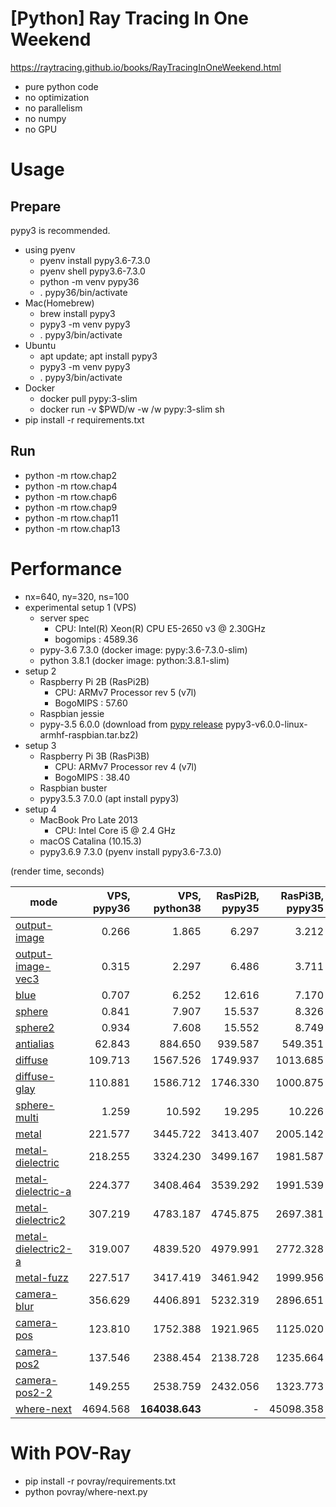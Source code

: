 # [Python] Ray Tracing In One Weekend

https://raytracing.github.io/books/RayTracingInOneWeekend.html

- pure python code
- no optimization
- no parallelism
- no numpy
- no GPU

# Usage

## Prepare

pypy3 is recommended.

- using pyenv
    - pyenv install pypy3.6-7.3.0
    - pyenv shell pypy3.6-7.3.0
    - python -m venv pypy36
    - . pypy36/bin/activate
- Mac(Homebrew)
    - brew install pypy3
    - pypy3 -m venv pypy3
    - . pypy3/bin/activate
- Ubuntu
    - apt update; apt install pypy3
    - pypy3 -m venv pypy3
    - . pypy3/bin/activate
- Docker
    - docker pull pypy:3-slim
    - docker run -v $PWD/w -w /w pypy:3-slim sh
- pip install -r requirements.txt

## Run

- python -m rtow.chap2
- python -m rtow.chap4
- python -m rtow.chap6
- python -m rtow.chap9
- python -m rtow.chap11
- python -m rtow.chap13

# Performance

- nx=640, ny=320, ns=100
- experimental setup 1 (VPS)
    - server spec
        - CPU: Intel(R) Xeon(R) CPU E5-2650 v3 @ 2.30GHz
        - bogomips : 4589.36
    - pypy-3.6 7.3.0 (docker image: pypy:3.6-7.3.0-slim)
    - python 3.8.1 (docker image: python:3.8.1-slim)
- setup 2
    - Raspberry Pi 2B (RasPi2B)
        - CPU: ARMv7 Processor rev 5 (v7l)
        - BogoMIPS : 57.60
    - Raspbian jessie
    - pypy-3.5 6.0.0 (download from [pypy release](https://bitbucket.org/pypy/pypy/downloads/) pypy3-v6.0.0-linux-armhf-raspbian.tar.bz2)
- setup 3
    - Raspberry Pi 3B (RasPi3B)
        - CPU: ARMv7 Processor rev 4 (v7l)
        - BogoMIPS : 38.40
    - Raspbian buster
    - pypy3.5.3 7.0.0 (apt install pypy3)
- setup 4
    - MacBook Pro Late 2013
        - CPU: Intel Core i5 @ 2.4 GHz
    - macOS Catalina (10.15.3)
    - pypy3.6.9 7.3.0 (pyenv install pypy3.6-7.3.0)

(render time, seconds)

| mode | VPS, pypy36 | VPS, python38 | RasPi2B, pypy35 | RasPi3B, pypy35 | MBP2013, pypy36 |
| --- | ---:| ---:| ---:| ---:| ---: |
| [output-image](img/output-image.png) | 0.266 | 1.865 | 6.297 | 3.212 | 0.280 |
| [output-image-vec3](img/output-image-vec3.png) | 0.315 | 2.297 | 6.486 | 3.711 | 0.342 |
| [blue](img/blue.png) | 0.707 | 6.252 | 12.616 | 7.170 | 0.956 |
| [sphere](img/sphere.png) | 0.841 | 7.907 | 15.537 | 8.326 | 1.129 |
| [sphere2](img/sphere2.png) | 0.934 | 7.608 | 15.552 | 8.749 | 1.181 |
| [antialias](img/antialias.png) | 62.843 | 884.650 | 939.587 | 549.351 | 94.840 |
| [diffuse](img/diffuse.png) | 109.713 | 1567.526 | 1749.937 | 1013.685 | 169.924 |
| [diffuse-glay](img/diffuse-glay.png) | 110.881 | 1586.712 | 1746.330 | 1000.875 | 169.769 |
| [sphere-multi](img/sphere-multi.png) | 1.259 | 10.592 | 19.295 | 10.226 | 1.434 |
| [metal](img/metal.png) | 221.577 | 3445.722 | 3413.407 | 2005.142 | 335.289 |
| [metal-dielectric](img/metal-dielectric.png) | 218.255 | 3324.230 | 3499.167 | 1981.587 | 329.822 |
| [metal-dielectric-a](img/metal-dielectric-a.png) | 224.377 | 3408.464 | 3539.292 | 1991.539 | 341.333 |
| [metal-dielectric2](img/metal-dielectric2.png) | 307.219 | 4783.187 | 4745.875 | 2697.381 | 488.966 |
| [metal-dielectric2-a](img/metal-dielectric2-a.png) | 319.007 | 4839.520 | 4979.991 | 2772.328 | 498.040 |
| [metal-fuzz](img/metal-fuzz.png) | 227.517 | 3417.419 | 3461.942 | 1999.956 | 381.543 |
| [camera-blur](img/camera-blur.png) | 356.629 | 4406.891 | 5232.319 | 2896.651 | 545.660 |
| [camera-pos](img/camera-pos.png) | 123.810 | 1752.388 | 1921.965 | 1125.020 | 214.053 |
| [camera-pos2](img/camera-pos2.png) | 137.546 | 2388.454 | 2138.728 | 1235.664 | 229.874 |
| [camera-pos2-2](img/camera-pos2-2.png) | 149.255 | 2538.759 | 2432.056 | 1323.773 | 244.083 |
| [where-next](img/where-next.png) | 4694.568 | **164038.643** | - | 45098.358 | 8104.066 |

# With POV-Ray

- pip install -r povray/requirements.txt
- python povray/where-next.py
